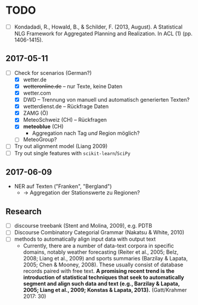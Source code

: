 # TODO

- [ ] Kondadadi, R., Howald, B., & Schilder, F. (2013, August). A Statistical NLG Framework for Aggregated Planning and Realization. In ACL (1) (pp. 1406-1415).

## 2017-05-11

- [ ] Check for scenarios (German?)
	- [x] wetter.de
	- [x] ~~wetteronline.de~~ – nur Texte, keine Daten
	- [x] wetter.com
	- [x] DWD – Trennung von manuell und automatisch generierten Texten?
	- [x] wetterdienst.de – Rückfrage Daten
	- [x] ZAMG (Ö)
	- [x] MeteoSchweiz (CH) – Rückfragen
	- [x] **meteoblue** (CH)
		- Aggregation nach Tag *und* Region möglich?
	- [ ] MeteoGroup?
- [ ] Try out alignment model (Liang 2009)
- [ ] Try out single features with `scikit-learn`/`SciPy`

## 2017-06-09

* NER auf Texten ("Franken", "Bergland")
	* → Aggregation der Stationswerte zu Regionen?

## Research

* [ ] discourse treebank (Stent and Molina, 2009), e.g. PDTB
* [ ] Discourse Combinatory Categorial Grammar (Nakatsu & White, 2010)
* [ ] methods to automatically align input data with output text
	* Currently, there are a number of data-text corpora in specific domains, notably weather forecasting (Reiter et al., 2005; Belz, 2008; Liang et al., 2009) and sports summaries (Barzilay & Lapata, 2005; Chen & Mooney, 2008). These usually consist of database records paired with free text. **A promising recent trend is the introduction of statistical techniques that seek to automatically segment and align such data and text (e.g., Barzilay & Lapata, 2005; Liang et al., 2009; Konstas & Lapata, 2013).** (Gatt/Krahmer 2017: 30)